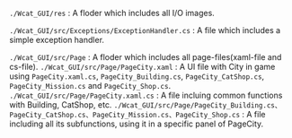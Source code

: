`./Wcat_GUI/res` : A floder which includes all I/O images.

`./Wcat_GUI/src/Exceptions/ExceptionHandler.cs` : A file which includes a simple exception handler.

`./Wcat_GUI/src/Page` : A floder which includes all page-files(xaml-file and cs-file).
`./Wcat_GUI/src/Page/PageCity.xaml` : A UI file with City in game using `PageCity.xaml.cs`, `PageCity_Building.cs`, `PageCity_CatShop.cs`, `PageCity_Mission.cs` and `PageCity_Shop.cs`.
`./Wcat_GUI/src/Page/PageCity.xaml.cs` : A file incluing common functions with Building, CatShop, etc.
`./Wcat_GUI/src/Page/PageCity_Building.cs、PageCity_CatShop.cs、PageCity_Mission.cs、PageCity_Shop.cs` : A file including all its subfunctions, using it in a specific panel of PageCity.

